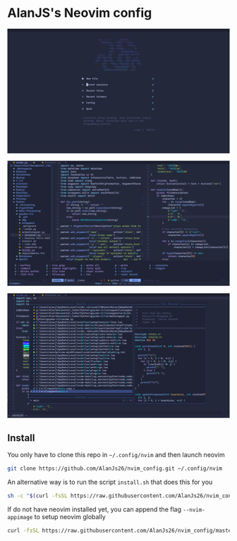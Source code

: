 # AlanJS's Neovim config


![startscreen](./imgs/startscreen2.png)

![coding](./imgs/coding2.png)

![telescope](./imgs/telescope.png)

## Install

You only have to clone this repo in `~/.config/nvim` and then launch neovim

```bash
git clone https://github.com/AlanJs26/nvim_config.git ~/.config/nvim
```

An alternative way is to run the script `install.sh` that does this for you

```bash
sh -c "$(curl -fsSL https://raw.githubusercontent.com/AlanJs26/nvim_config/master/install.sh)"
```

If do not have neovim installed yet, you can append the flag `--nvim-appimage` to setup neovim globally

```bash
curl -fsSL https://raw.githubusercontent.com/AlanJs26/nvim_config/master/install.sh| bash -s -- --nvim-appimage
```
